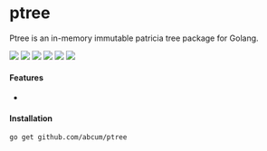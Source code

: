 # ptree

Ptree is an in-memory immutable patricia tree package for Golang.

[![](https://img.shields.io/circleci/token/________________________________________/project/abcum/ptree/master.svg?style=flat-square)](https://circleci.com/gh/abcum/ptree) [![](https://img.shields.io/badge/status-alpha-ff00bb.svg?style=flat-square)](https://github.com/abcum/ptree) [![](https://img.shields.io/badge/godoc-reference-blue.svg?style=flat-square)](https://godoc.org/github.com/abcum/ptree) [![](https://goreportcard.com/badge/github.com/abcum/ptree?style=flat-square)](https://goreportcard.com/report/github.com/abcum/ptree) [![](https://img.shields.io/coveralls/abcum/ptree/master.svg?style=flat-square)](https://coveralls.io/github/abcum/ptree?branch=master) [![](https://img.shields.io/badge/license-Apache_License_2.0-00bfff.svg?style=flat-square)](https://github.com/abcum/ptree) 

#### Features

- 

#### Installation

```bash
go get github.com/abcum/ptree
```
